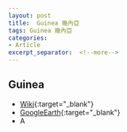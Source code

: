 ```yaml
---
layout: post
title:  Guinea 幾內亞
tags: Guinea 幾內亞 
categories:
- Article
excerpt_separator:  <!--more-->
---
```

## Guinea 
- [Wiki](https://zh.wikipedia.org/w/index.php?search=Guinea "Wiki"){:target="_blank"} 
- [GoogleEarth](https://earth.google.com/web/search/Guinea "GoogleEarth"){:target="_blank"} 
- A 

